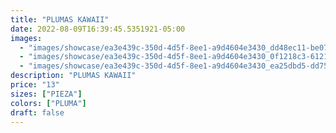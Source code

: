 ```yaml
---
title: "PLUMAS KAWAII"
date: 2022-08-09T16:39:45.5351921-05:00
images:
  - "images/showcase/ea3e439c-350d-4d5f-8ee1-a9d4604e3430_dd48ec11-be07-416b-9cbe-2f53707e012d.webp"
  - "images/showcase/ea3e439c-350d-4d5f-8ee1-a9d4604e3430_0f1218c3-6121-496d-9c05-c0112664fdda.webp"
  - "images/showcase/ea3e439c-350d-4d5f-8ee1-a9d4604e3430_ea25dbd5-dd75-480f-bbeb-9d1f60c4e2d2.webp"
description: "PLUMAS KAWAII"
price: "13"
sizes: ["PIEZA"]
colors: ["PLUMA"]
draft: false
---
```

